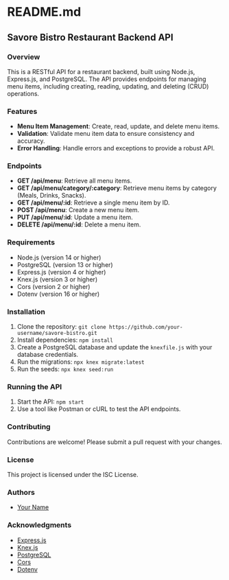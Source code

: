 # **README.md**

## **Savore Bistro Restaurant Backend API**

### Overview

This is a RESTful API for a restaurant backend, built using Node.js, Express.js, and PostgreSQL. The API provides endpoints for managing menu items, including creating, reading, updating, and deleting (CRUD) operations.

### Features

- **Menu Item Management**: Create, read, update, and delete menu items.
- **Validation**: Validate menu item data to ensure consistency and accuracy.
- **Error Handling**: Handle errors and exceptions to provide a robust API.

### Endpoints

- **GET /api/menu**: Retrieve all menu items.
- **GET /api/menu/category/:category**: Retrieve menu items by category (Meals, Drinks, Snacks).
- **GET /api/menu/:id**: Retrieve a single menu item by ID.
- **POST /api/menu**: Create a new menu item.
- **PUT /api/menu/:id**: Update a menu item.
- **DELETE /api/menu/:id**: Delete a menu item.

### Requirements

- Node.js (version 14 or higher)
- PostgreSQL (version 13 or higher)
- Express.js (version 4 or higher)
- Knex.js (version 3 or higher)
- Cors (version 2 or higher)
- Dotenv (version 16 or higher)

### Installation

1.  Clone the repository: `git clone https://github.com/your-username/savore-bistro.git`
2.  Install dependencies: `npm install`
3.  Create a PostgreSQL database and update the `knexfile.js` with your database credentials.
4.  Run the migrations: `npx knex migrate:latest`
5.  Run the seeds: `npx knex seed:run`

### Running the API

1.  Start the API: `npm start`
2.  Use a tool like Postman or cURL to test the API endpoints.

### Contributing

Contributions are welcome! Please submit a pull request with your changes.

### License

This project is licensed under the ISC License.

### Authors

- [Your Name](https://github.com/your-username)

### Acknowledgments

- [Express.js](https://expressjs.com/)
- [Knex.js](https://knexjs.org/)
- [PostgreSQL](https://www.postgresql.org/)
- [Cors](https://www.npmjs.com/package/cors)
- [Dotenv](https://www.npmjs.com/package/dotenv)
